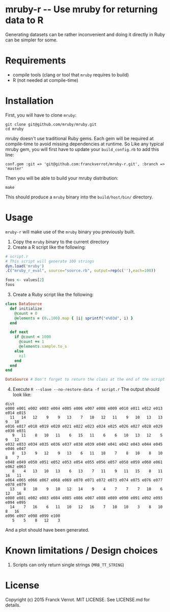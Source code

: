 # mruby-r -- Use mruby for returning data to R

Generating datasets can be rather inconvenient and doing it directly in Ruby
can be simpler for some.

# Requirements

* compile tools (clang or tool that `mruby` requires to build)
* R (not needed at compile-time)

# Installation

First, you will have to clone `mruby`:

    git clone git@github.com/mruby/mruby.git
    cd mruby

mruby doesn't use traditional Ruby gems. Each gem will be required at
compile-time to avoid missing dependencies at runtime. So Like any typical
mruby gem, you will first have to update your `build_config.rb` to add this
line:

    conf.gem :git => 'git@github.com:franckverrot/mruby-r.git', :branch => 'master'

Then you will be able to build your mruby distribution:

    make

This should produce a `mruby` binary into the `build/host/bin/` directory.

# Usage

`mruby-r` will make use of the `mruby` binary you previously built.

1. Copy the `mruby` binary to the current directory
2. Create a R script like the following:

```r
# script.r
# This script will generate 100 strings
dyn.load('mruby')
.C("mruby_r_eval", source="source.rb", output=rep(c(''),each=100))

foos <- values[2]
foos
```

3. Create a Ruby script like the following:

```ruby
class DataSource
  def initialize
    @count = 0
    @elements = (0..100).map { |i| sprintf("e%03d", i) }
  end

  def next
    if @count < 1000
      @count += 1
      @elements.sample.to_s
    else
      nil
    end
  end
end

DataSource # Don't forget to return the class at the end of the script
```

4. Execute `R --slave --no-restore-data -f script.r`
   The output should look like:

```
dist
e000 e001 e002 e003 e004 e005 e006 e007 e008 e009 e010 e011 e012 e013 e014 e015
  11   14   12    9    9   13    7   10   12   11    9   10   13   13    9   10
e016 e017 e018 e019 e020 e021 e022 e023 e024 e025 e026 e027 e028 e029 e030 e031
   9   11    8   10   11    6   15   11    6    6   10   13   12    5    9   12
e032 e033 e034 e035 e036 e037 e038 e039 e040 e041 e042 e043 e044 e045 e046 e047
   8   13    9   12    9   13    6   11   18    7    8   10    8   10    8    7
e048 e049 e050 e051 e052 e053 e054 e055 e056 e057 e058 e059 e060 e061 e062 e063
   8    4   13   10   13    6   13    7   11    9   11   15    8   11   16   11
e064 e065 e066 e067 e068 e069 e070 e071 e072 e073 e074 e075 e076 e077 e078 e079
  13    8   10    9   10   12   14    9    4    7    7    7   10    6   12   16
e080 e081 e082 e083 e084 e085 e086 e087 e088 e089 e090 e091 e092 e093 e094 e095
  14    7   16    6   11   10   12   16    7   10   10    3    8   10    8   16
e096 e097 e098 e099 e100
   5    5    8   12    3
```

  And a plot should have been generated.

# Known limitations / Design choices

1. Scripts can only return single strings (`MRB_TT_STRING`)

# License

Copyright (c) 2015 Franck Verrot. MIT LICENSE. See LICENSE.md for details.
